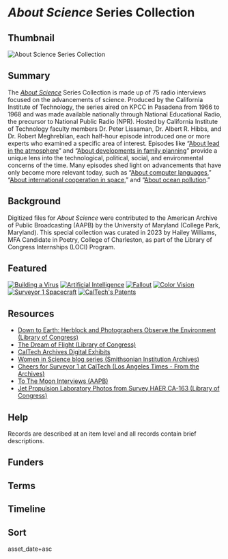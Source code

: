 # <em>About Science</em> Series Collection

## Thumbnail

![<em>About Science</em> Series Collection](https://s3.amazonaws.com/americanarchive.org/special-collections/jpegPIA02976width-1600.jpg "About Science Series Collection")

## Summary

The [*About Science*](https://americanarchive.org/catalog?f%5Baccess_types%5D%5B%5D=online&f%5Bseries_titles%5D%5B%5D=About+science&page=1&sort=asset_date+asc) Series Collection is made up of 75 radio interviews focused on the advancements of science. Produced by the California Institute of Technology, the series aired on KPCC in Pasadena from 1966 to 1968 and was made available nationally through National Educational Radio, the precursor to National Public Radio (NPR). Hosted by California Institute of Technology faculty members Dr. Peter Lissaman, Dr. Albert R. Hibbs, and Dr. Robert Meghreblian, each half-hour episode introduced one or more experts who examined a specific area of interest. Episodes like “[About lead in the atmosphere](https://americanarchive.org/catalog/cpb-aacip-500-fn10t34k)” and “[About developments in family planning](https://americanarchive.org/catalog/cpb-aacip-500-qj77z05j)” provide a unique lens into the technological, political, social, and environmental concerns of the time. Many episodes shed light on advancements that have only become more relevant today, such as “[About computer languages](https://americanarchive.org/catalog/cpb-aacip-500-4b2x7606),” “[About international cooperation in space](https://americanarchive.org/catalog/cpb-aacip-500-4j0b0r6m),” and “[About ocean pollution](https://americanarchive.org/catalog/cpb-aacip-500-j09w4z38).” 

## Background

Digitized files for *About Science* were contributed to the American Archive of Public Broadcasting (AAPB) by the University of Maryland (College Park, Maryland). This special collection was curated in 2023 by Hailey Williams, MFA Candidate in Poetry, College of Charleston, as part of the Library of Congress Internships (LOCI) Program.

## Featured

[![Building a Virus](https://s3.amazonaws.com/americanarchive.org/special-collections/aapb_tile.png)](/catalog/cpb-aacip-500-f18sgc1f)
[![Artificial Intelligence](https://s3.amazonaws.com/americanarchive.org/special-collections/aapb_tile.png)](/catalog/cpb-aacip-500-8s4jr24n)
[![Fallout](https://s3.amazonaws.com/americanarchive.org/special-collections/aapb_tile.png)](/catalog/cpb-aacip-500-7w677g9w)
[![Color Vision](https://s3.amazonaws.com/americanarchive.org/special-collections/aapb_tile.png)](/catalog/cpb-aacip-500-057cw51b)
[![Surveyor 1 Spacecraft](https://s3.amazonaws.com/americanarchive.org/special-collections/aapb_tile.png)](/catalog/cpb-aacip-500-s756jv0j)
[![CalTech's Patents](https://s3.amazonaws.com/americanarchive.org/special-collections/aapb_tile.png)](/catalog/cpb-aacip-500-bv79x27s)

## Resources

- [Down to Earth: Herblock and Photographers Observe the Environment (Library of Congress)](https://www.loc.gov/exhibits/herblock-down-to-earth/)
- [The Dream of Flight (Library of Congress)](https://www.loc.gov/exhibits/dreamofflight/)
- [CalTech Archives Digital Exhibits](https://library.caltech.edu/archives/exhibits/digital)
- [Women in Science blog series (Smithsonian Institution Archives)](https://siarchives.si.edu/blog/tag/women-science-wednesday)
- [Cheers for Surveyor 1 at CalTech (Los Angeles Times - From the Archives)](https://www.latimes.com/visuals/photography/la-me-fw-archives-cheers-for-surveyor1-at-caltech-20190529-htmlstory.html)
- [To The Moon Interviews (AAPB)](https://americanarchive.org/special_collections/to-the-moon)
- [Jet Propulsion Laboratory Photos from Survey HAER CA-163 (Library of Congress)](https://www.loc.gov/resource/hhh.ca2001.photos?st=gallery)

## Help

Records are described at an item level and all records contain brief descriptions.

## Funders

## Terms

## Timeline

## Sort

asset_date+asc
